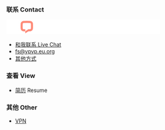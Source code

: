 ### 联系 Contact

![livechat1.jpg](livechat1.jpg)

- [和我联系 Live Chat](https://app.chaport.com/widget/show.html?appid=61b5dc3d081e5a614003c571)
- fs@vpvp.eu.org
- [其他方式](./其他方式.md)

### 查看 View

- [简历](./简历.md) Resume


### 其他 Other

- [VPN](./VPN.md)

